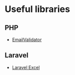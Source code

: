# Useful libraries

## PHP

* [EmailValidator](https://github.com/egulias/EmailValidator)

## Laravel

* [Laravel Excel](https://github.com/Maatwebsite/Laravel-Excel)

